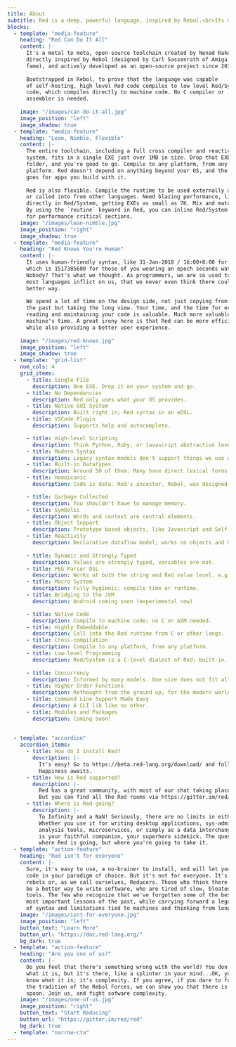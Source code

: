 ```yaml
---
title: About
subtitle: Red is a deep, powerful language, inspired by Rebol.<br>Its mission, to fight software complexity.
blocks:
  - template: "media-feature"
    heading: "Red Can Do It All"
    content: |-
      It's a metal to meta, open-source toolchain created by Nenad Rakocevic,
      directly inspired by Rebol (designed by Carl Sassenrath of Amiga OS
      fame), and actively developed as an open-source project since 2011.
      
      Bootstrapped in Rebol, to prove that the language was capable
      of self-hosting, high level Red code compiles to low level Red/System 
      code, which compiles directly to machine code. No C compiler or 
      assembler is needed.
     
    image: "/images/can-do-it-all.jpg"
    image_position: "left"
    image_shadow: true
  - template: "media-feature"
    heading: "Lean, Nimble, Flexible"
    content: |-
      The entire toolchain, including a full cross compiler and reactive GUI
      system, fits in a single EXE just over 1MB in size. Drop that EXE in a
      folder, and you're good to go. Compile to any platform, from any
      platform. Red doesn't depend on anything beyond your OS, and the same
      goes for apps you build with it.
      
      Red is also flexible. Compile the runtime to be used externally and shared,
      or called into from other languages. Need blazing performance, like C? Write
      directly in Red/System, getting EXEs as small as 7K. Mix and match at will.
      By using the `routine` keyword in Red, you can inline Red/System code
      for performance critical sections.
    image: "/images/lean-nimble.jpg"
    image_position: "right"
    image_shadow: true
  - template: "media-feature"
    heading: "Red Knows You're Human"
    content: |-
      It uses human-friendly syntax, like 31-Jan-2018 / 16:00+8:00 for dates, 
      which is 1517385600 for those of you wearing an epoch seconds watch. What?
      Nobody? That's what we thought. As programmers, we are so used to the pain
      most languages inflict on us, that we never even think there could be a
      better way.
      
      We spend a lot of time on the design side, not just copying from
      the past but taking the long view. Your time, and the time for everyone 
      reading and maintaining your code is valuable. Much more valuable than the
      machine's time. A great irony here is that Red can be more efficient
      while also providing a better user experience.
      
    image: "/images/red-knows.jpg"
    image_position: "left"
    image_shadow: true
  - template: "grid-list"
    num_cols: 4
    grid_items:
      - title: Single File
        description: One EXE. Drop it on your system and go.
      - title: No Dependencies
        description: Red only uses what your OS provides.
      - title: Native GUI System
        description: Built right in; Red syntax in an eDSL.
      - title: VSCode Plugin
        description: Supports help and autocomplete.

      - title: High-level Scripting
        description: Think Python, Ruby, or Javascript abstraction level.
      - title: Modern Syntax
        description: Legacy syntax models don't support things we use all the time.
      - title: Built-in Datatypes
        description: Around 50 of them. Many have direct lexical forms. 
      - title: Homoiconic
        description: Code is data. Red's ancestor, Rebol, was designed as a messaging language. Red is great even if used only as a data interchange format.

      - title: Garbage Collected
        description: You shouldn't have to manage memory.
      - title: Symbolic
        description: Words and context are central elements. 
      - title: Object Support
        description: Prototype based objects, like Javascript and Self.
      - title: Reactivity
        description: Declarative dataflow model; works on objects and GUI elements.
        
      - title: Dynamic and Strongly Typed
        description: Values are strongly typed, variables are not.
      - title: PEG Parser DSL
        description: Works at both the string and Red value level. e.g., you can parse by datatype.
      - title: Macro System
        description: Fully hygienic; compile time or runtime.
      - title: Bridging to the JVM
        description: Android coming soon (experimental now)

      - title: Native Code
        description: Compile to machine code; no C or ASM needed.
      - title: Highly Embeddable
        description: Call into the Red runtime from C or other langs.
      - title: Cross-compilation
        description: Compile to any platform, from any platform.
      - title: Low-level Programming
        description: Red/System is a C-level dialect of Red; built-in.
        
      - title: Concurrency
        description: Informed by many models. One size does not fit all.
      - title: Higher Order Functions
        description: Rethought from the ground up, for the modern world.
      - title: Command Line Support Made Easy
        description: A CLI lib like no other.
      - title: Modules and Packages
        description: Coming soon!
        
        
  - template: "accordion"
    accordion_items:
      - title: How do I install Red?
        description: |-
          It's easy! Go to https://beta.red-lang.org/download/ and follow the instructions.
          Happiness awaits.
      - title: How is Red supported?
        description: |-
          Red has a great community, with most of our chat taking place at https://gitter.im/red/red.
          But you can find all the Red rooms via https://gitter.im/red/home.
      - title: Where is Red going?
        description: |-
          To Infinity and a NaN! Seriously, there are no limits in either direction.
          Whether you use it for writing desktop applications, sys-admin and data 
          analysis tools, microservices, or simply as a data interchange format, Red
          is your faithful companion, your superhero sidekick. The question isn't 
          where Red is going, but where you're going to take it.
  - template: "action-feature"
    heading: "Red isn't for everyone"
    content: |-
      Sure, it's easy to use, a no-brainer to install, and will let you write
      code in your paradigm of choice. But it's not for everyone. It's for 
      rebels or, as we call ourselves, Reducers. Those who think there has to 
      be a better way to write software, who are tired of slow, bloated, complex
      tools. The few who recognize that we've forgotten some of the best and
      most important lessons of the past, while carrying forward a legacy
      of syntax and limitations tied to machines and thinking from long ago.
    image: "/images/isnt-for-everyone.jpg"
    image_position: "left"
    button_text: "Learn More"
    button_url: "https://doc.red-lang.org/"
    bg_dark: true
  - template: "action-feature"
    heading: "Are you one of us?"
    content: |-
      Do you feel that there's something wrong with the world? You don't know
      what it is, but it's there, like a splinter in your mind...OK, you do
      know what it is; it's complexity. If you agree, if you dare to follow
      the tradition of the Rebol Forces, we can show you that there is no 
      spoon. Join us, and fight sofware complexity.
    image: "/images/one-of-us.jpg"
    image_position: "right"
    button_text: "Start Reducing"
    button_url: "https://gitter.im/red/red"
    bg_dark: true
  - template: "narrow-cta"
---
```

